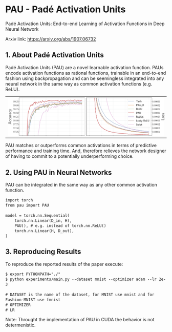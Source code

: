 # PAU - Padé Activation Units
Padé Activation Units: End-to-end Learning of Activation Functions in Deep Neural Network 

Arxiv link: https://arxiv.org/abs/1907.06732

## 1. About Padé Activation Units

Padé Activation Units (PAU) are a novel learnable activation function. PAUs encode activation functions as rational functions, trainable in an end-to-end fashion using backpropagation and can be seemingless integrated into any neural network in the same way as common activation functions (e.g. ReLU).

<table border="0">
<tr>
    <td>
    <img src="./images/results.png" width="100%" />
    </td>
</tr>
</table>

PAU matches or outperforms common activations in terms of predictive performance and training time. 
And, therefore relieves the network designer of having to commit to a potentially underperforming choice.

## 2. Using PAU in Neural Networks

PAU can be integrated in the same way as any other common activation function.

~~~~
import torch
from pau import PAU

model = torch.nn.Sequential(
    torch.nn.Linear(D_in, H),
    PAU(), # e.g. instead of torch.nn.ReLU() 
    torch.nn.Linear(H, D_out),
)
~~~~

## 3. Reproducing Results

To reproduce the reported results of the paper execute:

	$ export PYTHONPATH="./"
	$ python experiments/main.py --dataset mnist --optimizer adam --lr 2e-3

	# DATASET is the name of the dataset, for MNIST use mnist and for Fashion-MNIST use fmnist
	# OPTIMIZER 
	# LR

Note: Throught the implementation of PAU in CUDA the behavior is not determenistic.
